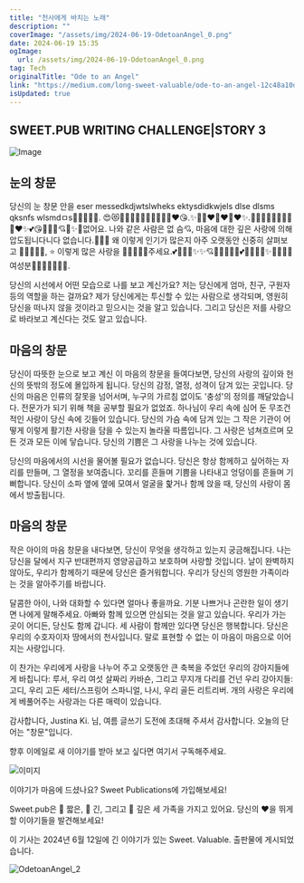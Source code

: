 ```yaml
---
title: "천사에게 바치는 노래"
description: ""
coverImage: "/assets/img/2024-06-19-OdetoanAngel_0.png"
date: 2024-06-19 15:35
ogImage:
  url: /assets/img/2024-06-19-OdetoanAngel_0.png
tag: Tech
originalTitle: "Ode to an Angel"
link: "https://medium.com/long-sweet-valuable/ode-to-an-angel-12c48a10d557"
isUpdated: true
---
```


## SWEET.PUB WRITING CHALLENGE|STORY 3

![Image](/assets/img/2024-06-19-OdetoanAngel_0.png)

## 눈의 창문

당신의 눈 창문 안을 eser messedkdjwtslwheks ektysdidkwjels dlse dlsms qksnfs wlsmdㅁs💖💕💗💞💘. 😍😻🥰✨🌟💫💓✨🥺💕💖✨❤️😘.✨💞😊❤️💓❤️💓❤️✨.💖💞🌟💖🌟✨🥰💗💞❤️✨💕😘💓🌟🥺💘💖✨💓없어요. 나와 같은 사람은 없 슴💘, 마음에 대한 깊은 사랑에 의해 압도됩니다니다 없습니다.💓✨💓 왜 이렇게 인기가 많은지 아주 오랫동안 신중히 살펴보고 💓🌟😊💕😘, ⭐ 이렇게 많은 사랑을 💖💞💓💕😘주세요.💕💓🌟💖✨✨💘💖💓🌟💓💓💕😊💓😊😍✨💞😍🥺😍여성분💞💗💘🌙✨💖💞.

<!-- cozy-coder - 수평 -->

<ins class="adsbygoogle"
     style="display:block"
     data-ad-client="ca-pub-4877378276818686"
     data-ad-slot="1107185301"
     data-ad-format="auto"
     data-full-width-responsive="true"></ins>

<script>
     (adsbygoogle = window.adsbygoogle || []).push({});
</script>

당신의 시선에서 어떤 모습으로 나를 보고 계신가요? 저는 당신에게 엄마, 친구, 구원자 등의 역할을 하는 걸까요? 제가 당신에게는 투신할 수 있는 사람으로 생각되며, 영원히 당신을 떠나지 않을 것이라고 믿으시는 것을 알고 있습니다. 그리고 당신은 저를 사랑으로 바라보고 계신다는 것도 알고 있습니다.

## 마음의 창문

당신이 따뜻한 눈으로 보고 계신 이 마음의 창문을 들여다보면, 당신의 사랑의 깊이와 헌신의 뜻밖의 정도에 몰입하게 됩니다. 당신의 감정, 열정, 성격이 담겨 있는 곳입니다. 당신의 마음은 인류의 잘못을 넘어서며, 누구의 가르침 없이도 '충성'의 정의를 깨달았습니다. 전문가가 되기 위해 책을 공부할 필요가 없었죠. 하나님이 우리 속에 심어 둔 무조건적인 사랑이 당신 속에 깃들어 있습니다. 당신의 가슴 속에 담겨 있는 그 작은 기관이 어떻게 이렇게 활기찬 사랑을 담을 수 있는지 놀라울 따름입니다. 그 사랑은 넘쳐흐르며 모든 것과 모든 이에 닿습니다. 당신의 기쁨은 그 사랑을 나누는 것에 있습니다.

당신의 마음에서의 시선을 물어볼 필요가 없습니다. 당신은 항상 함께하고 싶어하는 자리를 만들며, 그 열정을 보여줍니다. 꼬리를 흔들며 기쁨을 나타내고 엉덩이를 흔들며 기뻐합니다. 당신이 소파 옆에 옆에 모여서 얼굴을 핥거나 함께 앉을 때, 당신의 사랑이 몸에서 방출됩니다.

<!-- cozy-coder - 수평 -->

<ins class="adsbygoogle"
     style="display:block"
     data-ad-client="ca-pub-4877378276818686"
     data-ad-slot="1107185301"
     data-ad-format="auto"
     data-full-width-responsive="true"></ins>

<script>
     (adsbygoogle = window.adsbygoogle || []).push({});
</script>

## 마음의 창문

작은 아이의 마음 창문을 내다보면, 당신이 무엇을 생각하고 있는지 궁금해집니다. 나는 당신을 달에서 지구 반대편까지 영양공급하고 보호하며 사랑할 것입니다. 날이 완벽하지 않아도, 우리가 함께하기 때문에 당신은 즐거워합니다. 우리가 당신의 영원한 가족이라는 것을 알아주기를 바랍니다.

달콤한 아이, 나와 대화할 수 있다면 얼마나 좋을까요. 기분 나쁘거나 곤란한 일이 생기면 나에게 말해주세요. 아빠와 함께 있으면 안심되는 것을 알고 있습니다. 우리가 가는 곳이 어디든, 당신도 함께 갑니다. 세 사람이 함께만 있다면 당신은 행복합니다. 당신은 우리의 수호자이자 땅에서의 천사입니다. 말로 표현할 수 없는 이 마음이 마음으로 이어지는 사랑입니다.

이 찬가는 우리에게 사랑을 나누어 주고 오랫동안 큰 축복을 주었던 우리의 강아지들에게 바칩니다: 루서, 우리 여섯 살짜리 카바숀, 그리고 무지개 다리를 건넌 우리 강아지들: 고디, 우리 고든 세터/스프링어 스파니얼, 나시, 우리 골든 리트리버. 개의 사랑은 우리에게 베풀어주는 사랑과는 다른 매력이 있습니다.

<!-- cozy-coder - 수평 -->

<ins class="adsbygoogle"
     style="display:block"
     data-ad-client="ca-pub-4877378276818686"
     data-ad-slot="1107185301"
     data-ad-format="auto"
     data-full-width-responsive="true"></ins>

<script>
     (adsbygoogle = window.adsbygoogle || []).push({});
</script>

감사합니다, Justina Ki. 님, 여름 글쓰기 도전에 초대해 주셔서 감사합니다. 오늘의 단어는 "창문"입니다.

향후 이메일로 새 이야기를 받아 보고 싶다면 여기서 구독해주세요.

![이미지](/assets/img/2024-06-19-OdetoanAngel_1.png)

이야기가 마음에 드셨나요? Sweet Publications에 가입해보세요!

<!-- cozy-coder - 수평 -->

<ins class="adsbygoogle"
     style="display:block"
     data-ad-client="ca-pub-4877378276818686"
     data-ad-slot="1107185301"
     data-ad-format="auto"
     data-full-width-responsive="true"></ins>

<script>
     (adsbygoogle = window.adsbygoogle || []).push({});
</script>

Sweet.pub은 💚 짧은, 💙 긴, 그리고 🧡 깊은 세 가족을 가지고 있어요.
당신의 ❤️을 뛰게 할 이야기들을 발견해보세요!

이 기사는 2024년 6월 12일에 긴 이야기가 있는 Sweet. Valuable. 출판물에 게시되었습니다.

![OdetoanAngel_2](/assets/img/2024-06-19-OdetoanAngel_2.png)
